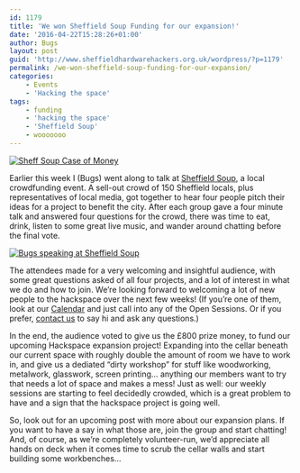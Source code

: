```yaml
---
id: 1179
title: 'We won Sheffield Soup Funding for our expansion!'
date: '2016-04-22T15:28:26+01:00'
author: Bugs
layout: post
guid: 'http://www.sheffieldhardwarehackers.org.uk/wordpress/?p=1179'
permalink: /we-won-sheffield-soup-funding-for-our-expansion/
categories:
    - Events
    - 'Hacking the space'
tags:
    - funding
    - 'hacking the space'
    - 'Sheffield Soup'
    - wooooooo
---
```


[![Sheff Soup Case of Money](https://www.sheffieldhackspace.org.uk/wordpress/wp-content/uploads/2016/04/CghA2XsW4AAFUWc.jpg)](https://www.sheffieldhackspace.org.uk/wordpress/wp-content/uploads/2016/04/CghA2XsW4AAFUWc.jpg)

Earlier this week I (Bugs) went along to talk at [Sheffield Soup](https://twitter.com/SheffSOUP), a local crowdfunding event. A sell-out crowd of 150 Sheffield locals, plus representatives of local media, got together to hear four people pitch their ideas for a project to benefit the city. After each group gave a four minute talk and answered four questions for the crowd, there was time to eat, drink, listen to some great live music, and wander around chatting before the final vote.

[![Bugs speaking at Sheffield Soup](https://www.sheffieldhackspace.org.uk/wordpress/wp-content/uploads/2016/04/CgggGl5WsAAkk3O-e1461338795715-300x194.jpg)](https://www.sheffieldhackspace.org.uk/wordpress/wp-content/uploads/2016/04/CgggGl5WsAAkk3O-e1461338795715.jpg)

The attendees made for a very welcoming and insightful audience, with some great questions asked of all four projects, and a lot of interest in what we do and how to join. We’re looking forward to welcoming a lot of new people to the hackspace over the next few weeks! (If you’re one of them, look at our [Calendar](https://www.sheffieldhackspace.org.uk/wordpress/calendar/) and just call into any of the Open Sessions. Or if you prefer, [contact us](https://www.sheffieldhackspace.org.uk/wordpress/contact-us/) to say hi and ask any questions.)

In the end, the audience voted to give us the £800 prize money, to fund our upcoming Hackspace expansion project! Expanding into the cellar beneath our current space with roughly double the amount of room we have to work in, and give us a dediated “dirty workshop” for stuff like woodworking, metalwork, glasswork, screen printing… anything our members want to try that needs a lot of space and makes a mess! Just as well: our weekly sessions are starting to feel decidedly crowded, which is a great problem to have and a sign that the hackspace project is going well.

So, look out for an upcoming post with more about our expansion plans. If you want to have a say in what those are, join the group and start chatting! And, of course, as we’re completely volunteer-run, we’d appreciate all hands on deck when it comes time to scrub the cellar walls and start building some workbenches…
<!--- path/to this posts images is ![]({{ site.baseurl }}/assets/blog/2016-04-22-we-won-sheffield-soup-funding-for-our-expansion/ --->